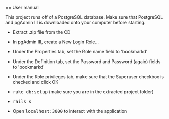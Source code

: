== User manual

This project runs off of a PostgreSQL database. Make sure that PostgreSQL and pgAdmin III is downloaded onto your computer before starting.

* Extract .zip file from the CD

* In pgAdmin III, create a New Login Role...

* Under the Properties tab, set the Role name field to 'bookmarkd'

* Under the Definition tab, set the Password and Password (again) fields to 'bookmarkd'

* Under the Role privileges tab, make sure that the Superuser checkbox is checked and click OK

* <tt>rake db:setup</tt> (make sure you are in the extracted project folder)

* <tt>rails s</tt>

* Open <tt>localhost:3000</tt> to interact with the application

